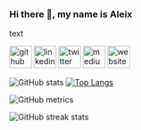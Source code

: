 ### Hi there 👋, my name is Aleix
text



[<img src='https://cdn.jsdelivr.net/npm/simple-icons@3.0.1/icons/github.svg' alt='github' height='40'>](https://github.com/aleixlopezpascual)  [<img src='https://cdn.jsdelivr.net/npm/simple-icons@3.0.1/icons/linkedin.svg' alt='linkedin' height='40'>](https://www.linkedin.com/in/aleixlopezpascual/)  [<img src='https://cdn.jsdelivr.net/npm/simple-icons@3.0.1/icons/twitter.svg' alt='twitter' height='40'>](https://twitter.com/aleixlopezp)  [<img src='https://cdn.jsdelivr.net/npm/simple-icons@3.0.1/icons/medium.svg' alt='medium' height='40'>](https://medium.com/@aleixlopez)  [<img src='https://cdn.jsdelivr.net/npm/simple-icons@3.0.1/icons/icloud.svg' alt='website' height='40'>](https://aleixlopezpascual.github.io/)

![GitHub stats](https://github-readme-stats.vercel.app/api?username=aleixlopezpascual&show_icons=true&hide_border=true)
[![Top Langs](https://github-readme-stats.vercel.app/api/top-langs/?username=aleixlopezpascual&hide_border=true)](https://github.com/anuraghazra/github-readme-stats) 

![GitHub metrics](https://metrics.lecoq.io/aleixlopezpascual)  

![GitHub streak stats](https://github-readme-streak-stats.herokuapp.com/?user=aleixlopezpascual&hide_border=true)  

